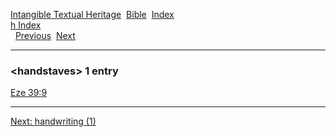 [Intangible Textual Heritage](../../index)  [Bible](../index) 
[Index](index)   
[h Index](_h_)  
  [Previous](c05108)  [Next](c05110) 

------------------------------------------------------------------------

### &lt;handstaves&gt; 1 entry

[Eze 39:9](../kjv/eze039.htm#009)  

------------------------------------------------------------------------

[Next: handwriting (1)](c05110)

